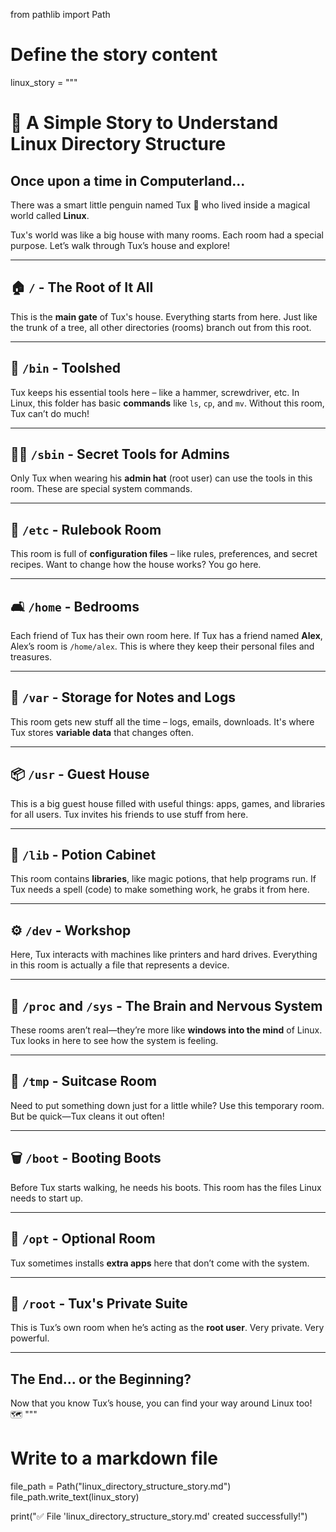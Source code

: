 from pathlib import Path

# Define the story content
linux_story = """
# 🐧 A Simple Story to Understand Linux Directory Structure

## Once upon a time in Computerland...

There was a smart little penguin named Tux 🐧 who lived inside a magical world called **Linux**.

Tux's world was like a big house with many rooms. Each room had a special purpose. Let’s walk through Tux’s house and explore!

---

## 🏠 `/` - The Root of It All

This is the **main gate** of Tux's house. Everything starts from here. Just like the trunk of a tree, all other directories (rooms) branch out from this root.

---

## 🧰 `/bin` - Toolshed

Tux keeps his essential tools here – like a hammer, screwdriver, etc. In Linux, this folder has basic **commands** like `ls`, `cp`, and `mv`. Without this room, Tux can’t do much!

---

## 🧙‍♂️ `/sbin` - Secret Tools for Admins

Only Tux when wearing his **admin hat** (root user) can use the tools in this room. These are special system commands.

---

## 🧴 `/etc` - Rulebook Room

This room is full of **configuration files** – like rules, preferences, and secret recipes. Want to change how the house works? You go here.

---

## 🛋️ `/home` - Bedrooms

Each friend of Tux has their own room here. If Tux has a friend named **Alex**, Alex’s room is `/home/alex`. This is where they keep their personal files and treasures.

---

## 💽 `/var` - Storage for Notes and Logs

This room gets new stuff all the time – logs, emails, downloads. It's where Tux stores **variable data** that changes often.

---

## 📦 `/usr` - Guest House

This is a big guest house filled with useful things: apps, games, and libraries for all users. Tux invites his friends to use stuff from here.

---

## 🧪 `/lib` - Potion Cabinet

This room contains **libraries**, like magic potions, that help programs run. If Tux needs a spell (code) to make something work, he grabs it from here.

---

## ⚙️ `/dev` - Workshop

Here, Tux interacts with machines like printers and hard drives. Everything in this room is actually a file that represents a device.

---

## 🌌 `/proc` and `/sys` - The Brain and Nervous System

These rooms aren’t real—they’re more like **windows into the mind** of Linux. Tux looks in here to see how the system is feeling.

---

## 🧳 `/tmp` - Suitcase Room

Need to put something down just for a little while? Use this temporary room. But be quick—Tux cleans it out often!

---

## 🗑️ `/boot` - Booting Boots

Before Tux starts walking, he needs his boots. This room has the files Linux needs to start up.

---

## 🧼 `/opt` - Optional Room

Tux sometimes installs **extra apps** here that don’t come with the system.

---

## 👑 `/root` - Tux's Private Suite

This is Tux’s own room when he’s acting as the **root user**. Very private. Very powerful.

---

## The End... or the Beginning?

Now that you know Tux’s house, you can find your way around Linux too! 🗺️
"""

# Write to a markdown file
file_path = Path("linux_directory_structure_story.md")
file_path.write_text(linux_story)

print("✅ File 'linux_directory_structure_story.md' created successfully!")
